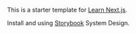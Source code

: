 This is a starter template for [Learn Next.js](https://nextjs.org/learn).

Install and using [Storybook](https://storybook.js.org/docs/react/get-started/install) System Design.

